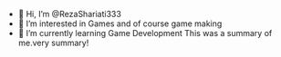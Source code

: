- 👋 Hi, I’m @RezaShariati333
- 👀 I’m interested in Games and of course game making
- 🌱 I’m currently learning Game Development
This was a summary of me.very summary! 
